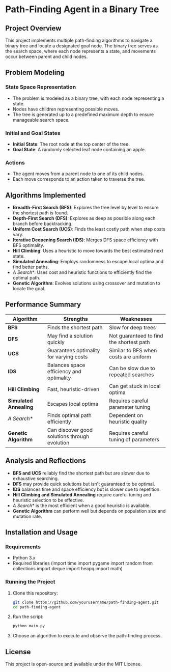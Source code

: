 # Path-Finding Agent in a Binary Tree


## Project Overview
This project implements multiple path-finding algorithms to navigate a binary tree and locate a designated goal node. The binary tree serves as the search space, where each node represents a state, and movements occur between parent and child nodes.

## Problem Modeling
### State Space Representation
- The problem is modeled as a binary tree, with each node representing a state.
- Nodes have children representing possible moves.
- The tree is generated up to a predefined maximum depth to ensure manageable search space.

### Initial and Goal States
- **Initial State**: The root node at the top center of the tree.
- **Goal State**: A randomly selected leaf node containing an apple.

### Actions
- The agent moves from a parent node to one of its child nodes.
- Each move corresponds to an action taken to traverse the tree.

## Algorithms Implemented
- **Breadth-First Search (BFS)**: Explores the tree level by level to ensure the shortest path is found.
- **Depth-First Search (DFS)**: Explores as deep as possible along each branch before backtracking.
- **Uniform Cost Search (UCS)**: Finds the least costly path when step costs vary.
- **Iterative Deepening Search (IDS)**: Merges DFS space efficiency with BFS optimality.
- **Hill Climbing**: Uses a heuristic to move towards the best estimated next state.
- **Simulated Annealing**: Employs randomness to escape local optima and find better paths.
- **A* Search**: Uses cost and heuristic functions to efficiently find the optimal path.
- **Genetic Algorithm**: Evolves solutions using crossover and mutation to locate the goal.

## Performance Summary
| Algorithm        | Strengths | Weaknesses |
|-----------------|------------|------------|
| **BFS** | Finds the shortest path | Slow for deep trees |
| **DFS** | May find a solution quickly | Not guaranteed to find the shortest path |
| **UCS** | Guarantees optimality for varying costs | Similar to BFS when costs are uniform |
| **IDS** | Balances space efficiency and optimality | Can be slow due to repeated searches |
| **Hill Climbing** | Fast, heuristic-driven | Can get stuck in local optima |
| **Simulated Annealing** | Escapes local optima | Requires careful parameter tuning |
| **A* Search** | Finds optimal path efficiently | Dependent on heuristic quality |
| **Genetic Algorithm** | Can discover good solutions through evolution | Requires careful tuning of parameters |

## Analysis and Reflections
- **BFS and UCS** reliably find the shortest path but are slower due to exhaustive searching.
- **DFS** may provide quick solutions but isn't guaranteed to be optimal.
- **IDS** balances time and space efficiency but is slower due to repetition.
- **Hill Climbing and Simulated Annealing** require careful tuning and heuristic selection to be effective.
- **A* Search** is the most efficient when a good heuristic is available.
- **Genetic Algorithm** can perform well but depends on population size and mutation rate.

## Installation and Usage
### Requirements
- Python 3.x
- Required libraries (import time
import pygame
import random
from collections import deque
import heapq
import math)


### Running the Project
1. Clone this repository:
   ```sh
   git clone https://github.com/yourusername/path-finding-agent.git
   cd path-finding-agent
   ```
2. Run the script:
   ```sh
   python main.py
   ```
3. Choose an algorithm to execute and observe the path-finding process.


## License
This project is open-source and available under the MIT License.

